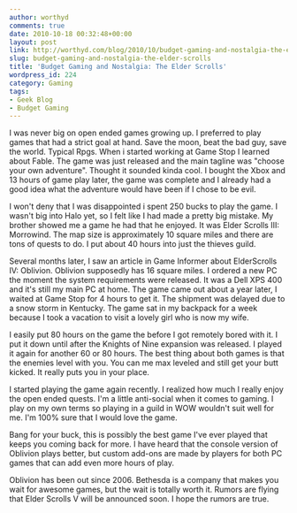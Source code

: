 ```yaml
---
author: worthyd
comments: true
date: 2010-10-18 00:32:48+00:00
layout: post
link: http://worthyd.com/blog/2010/10/budget-gaming-and-nostalgia-the-elder-scrolls/
slug: budget-gaming-and-nostalgia-the-elder-scrolls
title: 'Budget Gaming and Nostalgia: The Elder Scrolls'
wordpress_id: 224
category: Gaming
tags:
- Geek Blog
- Budget Gaming
---
```


I was never big on open ended games growing up.  I preferred to play games that had a strict goal at hand. Save the moon, beat the bad guy, save the world.  Typical Rpgs. When i started working at Game Stop I learned about Fable. The game was just released and the main tagline was "choose your own adventure".  Thought it sounded kinda cool.  I bought the Xbox and 13 hours of game play later, the game was complete and I already had a good idea what the adventure would have been if I chose to be evil.

I won't deny that I was disappointed i spent 250 bucks to play the game.  I wasn't big into Halo yet, so I felt like I had made a pretty big mistake.  My brother showed me a game he had that he enjoyed. It was Elder Scrolls III: Morrowind.  The map size is approximately 10 square miles and there are tons of quests to do. I put about 40 hours into just the thieves guild.  
<!-- more -->
Several months later, I saw an article in Game Informer about ElderScrolls IV: Oblivion. Oblivion supposedly has 16 square miles.  I ordered a new PC the moment the system requirements were released. It was a Dell XPS 400 and it's still my main PC at home.  The game came out about a year later, I waited at Game Stop for 4 hours to get it.  The shipment was delayed due to a snow storm in Kentucky.  The game sat in my backpack for a week because I took a vacation to visit a lovely girl who is now my wife.  

I easily put 80 hours on the game the before I got remotely bored with it.  I put it down until after the Knights of Nine expansion was released. I played it again for another 60 or 80 hours.  The best thing about both games is that the enemies level with you.  You can me max leveled and still get your butt kicked. It really puts you in your place.

I started playing the game again recently.  I realized how much I really enjoy the open ended quests.  I'm a little anti-social when it comes to gaming.  I play on my own terms so playing in a guild in WOW wouldn't suit well for me.  I'm 100% sure that  I would love the game.

Bang for your buck, this is possibly the best game I've ever played that keeps you coming back for more. I have heard that the console version of Oblivion plays better, but custom add-ons are made by players for both PC games that can add even more hours of play.  

Oblivion has been out since 2006. Bethesda is a company that makes you wait for awesome games, but the wait is totally worth it.  Rumors are flying that Elder Scrolls V will be announced soon. I hope the rumors are true.
